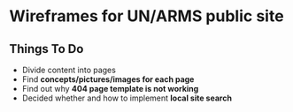 # Wireframes for UN/ARMS public site

## Things To Do

* Divide content into pages
* Find **concepts/pictures/images for each page**
* Find out why **404 page template is not working**
* Decided whether and how to implement **local site search**